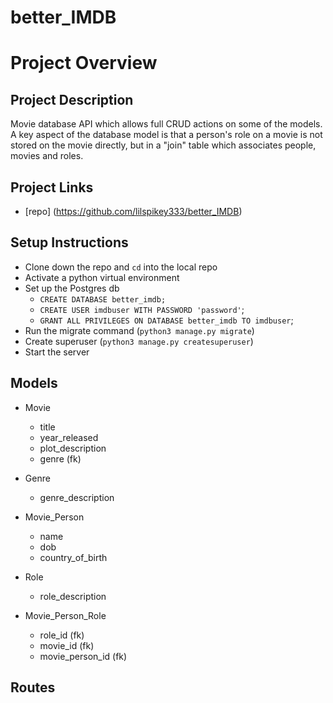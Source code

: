 # better_IMDB

# Project Overview

## Project Description
Movie database API which allows full CRUD actions on some of the models.  A key aspect of the database model is that a person's role on a movie is not stored on the movie directly, but in a "join" table which associates people, movies and roles.

## Project Links
- [repo] (https://github.com/lilspikey333/better_IMDB)

## Setup Instructions
- Clone down the repo and `cd` into the local repo
- Activate a python virtual environment
- Set up the Postgres db
    - `CREATE DATABASE better_imdb;`
    - `CREATE USER imdbuser WITH PASSWORD 'password'`;
    - `GRANT ALL PRIVILEGES ON DATABASE better_imdb TO imdbuser`;
- Run the migrate command (`python3 manage.py migrate`)
- Create superuser (`python3 manage.py createsuperuser`)
- Start the server

## Models
- Movie
    - title
    - year_released
    - plot_description
    - genre (fk)

- Genre
    - genre_description

- Movie_Person
    - name
    - dob
    - country_of_birth

- Role
    - role_description

- Movie_Person_Role
    - role_id (fk)
    - movie_id (fk)
    - movie_person_id (fk)


## Routes